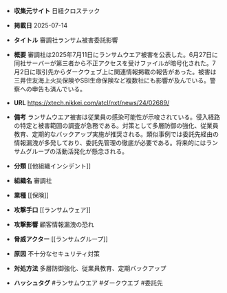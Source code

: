 - **収集元サイト**
日経クロステック

- **掲載日**
2025-07-14

- **タイトル**
審調社ランサム被害委託影響

- **概要**
審調社は2025年7月11日にランサムウエア被害を公表した。6月27日に同社サーバーが第三者から不正アクセスを受けファイルが暗号化された。7月2日に取引先からダークウェブ上に関連情報掲載の報告があった。被害は三井住友海上火災保険やSBI生命保険など複数社にも影響が及んでいる。警察への申告も済んでいる。

- **URL**
https://xtech.nikkei.com/atcl/nxt/news/24/02689/

- **備考**
ランサムウエア被害は従業員の感染可能性が示唆されている。侵入経路の特定と被害範囲の調査が急務である。対策として多層防御の強化、従業員教育、定期的なバックアップ実施が推奨される。類似事例では委託先経由の情報漏洩が多発しており、委託先管理の徹底が必要である。将来的にはランサムグループの活動活発化が懸念される。

- **分類**
[[他組織インシデント]]

- **組織名**
審調社

- **業種**
[[保険]]

- **攻撃手口**
[[ランサムウェア]]

- **攻撃影響**
顧客情報漏洩の恐れ

- **脅威アクター**
[[ランサムグループ]]

- **原因**
不十分なセキュリティ対策

- **対処方法**
多層防御強化、従業員教育、定期バックアップ

- **ハッシュタグ**
#ランサムウエア #ダークウエブ #委託先

